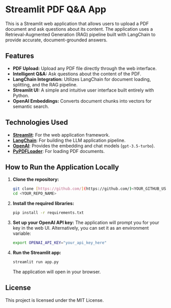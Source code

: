 # Streamlit PDF Q&A App

This is a Streamlit web application that allows users to upload a PDF document and ask questions about its content. The application uses a Retrieval-Augmented Generation (RAG) pipeline built with LangChain to provide accurate, document-grounded answers.

## Features

-   **PDF Upload:** Upload any PDF file directly through the web interface.
-   **Intelligent Q&A:** Ask questions about the content of the PDF.
-   **LangChain Integration:** Utilizes LangChain for document loading, splitting, and the RAG pipeline.
-   **Streamlit UI:** A simple and intuitive user interface built entirely with Python.
-   **OpenAI Embeddings:** Converts document chunks into vectors for semantic search.

## Technologies Used

-   **[Streamlit](https://streamlit.io/)**: For the web application framework.
-   **[LangChain](https://www.langchain.com/)**: For building the LLM application pipeline.
-   **[OpenAI](https://openai.com/)**: Provides the embedding and chat models (`gpt-3.5-turbo`).
-   **[PyPDFLoader](https://python.langchain.com/docs/integrations/document_loaders/pypdf)**: For loading PDF documents.

## How to Run the Application Locally

1.  **Clone the repository:**
    ```bash
    git clone [https://github.com/](https://github.com/)<YOUR_GITHUB_USERNAME>/<YOUR_REPO_NAME>.git
    cd <YOUR_REPO_NAME>
    ```

2.  **Install the required libraries:**
    ```bash
    pip install -r requirements.txt
    ```

3.  **Set up your OpenAI API key:**
    The application will prompt you for your key in the web UI. Alternatively, you can set it as an environment variable:
    ```bash
    export OPENAI_API_KEY="your_api_key_here"
    ```

4.  **Run the Streamlit app:**
    ```bash
    streamlit run app.py
    ```
    The application will open in your browser.

## License

This project is licensed under the MIT License.
